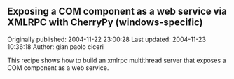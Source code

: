 ## Exposing a COM component as a web service via XMLRPC with CherryPy (windows-specific) 
Originally published: 2004-11-22 23:00:28 
Last updated: 2004-11-23 10:36:18 
Author: gian paolo ciceri 
 
This recipe shows how to build an xmlrpc multithread server that exposes a COM component as a web service.